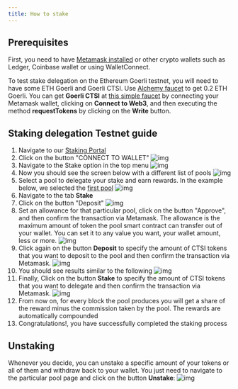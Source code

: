 ```yaml
---
title: How to stake
---
```


## Prerequisites

First, you need to have [Metamask installed](https://metamask.io/download/) or other crypto wallets such as Ledger, Coinbase wallet or using WalletConnect.

To test stake delegation on the Ethereum Goerli testnet, you will need to have some ETH Goerli  and Goerli CTSI. Use [Alchemy faucet](https://goerlifaucet.com) to get 0.2 ETH Goerli. You can get **Goerli CTSI** at [this simple faucet](https://goerli.etherscan.io/address/0xc3779fE5E6246fF6dBFEd09904788abC9063037E#writeContract) by connecting your Metamask wallet, clicking on **Connect to Web3**, and then executing the method **requestTokens** by clicking on the **Write** button.

## Staking delegation Testnet guide

1. Navigate to our [Staking Portal](https://explorer.cartesi.io/)
2. Click on the button "CONNECT TO WALLET" ![img](./connectwallet.png)
3. Navigate to the Stake option in the top menu ![img](./stakebutton.png)
4. Now you should see the screen below with a different list of pools ![img](./poolList.png)
5. Select a pool to delegate your stake and earn rewards. In the example below, we selected the [first pool](https://explorer.cartesi.io/stake/0x5149f711ff8e4b36bba09685ec5f9ad32edce3bf) ![img](./selectpool.png)
6. Navigate to the tab **Stake**
7. Click on the button "Deposit" ![img](./allowance.png)
8. Set an allowance for that particular pool, click on the button "Approve", and then confirm the transaction via Metamask. The allowance is the maximum amount of token the pool smart contract can transfer out of your wallet. You can set it to any value you want, your wallet amount, less or more.
![img](allowanceamount.png)
9. Click again on the button **Deposit** to specify the amount of CTSI tokens that you want to deposit to the pool and then confirm the transaction via Metamask. ![img](./selectamount.png)
10. You should see results similar to the following ![img](depositResults.png)
11. Finally, Click on the button **Stake** to specify the amount of CTSI tokens that you want to delegate and then confirm the transaction via Metamask. ![img](stakeAmount.png)
10. From now on, for every block the pool produces you will get a share of the reward minus the commission taken by the pool. The rewards are automatically compounded
11. Congratulations!, you have successfully completed the staking process


## Unstaking

Whenever you decide, you can unstake a specific amount of your tokens or all of them and withdraw back to your wallet. You just need to navigate to the particular pool page and click on the button **Unstake**:
![img](stakeAmount.png)
